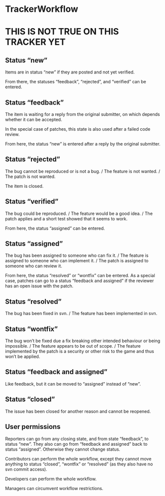 TrackerWorkflow
===============

THIS IS NOT TRUE ON THIS TRACKER YET
====================================

Status “new”
------------

Items are in status “new” if they are posted and not yet verified.

From there, the statuses “feedback”, “rejected”, and “verified” can be entered.

Status “feedback”
-----------------

The item is waiting for a reply from the original submitter, on which depends whether it can be accepted.

In the special case of patches, this state is also used after a failed code review.

From here, the status “new” is entered after a reply by the original submitter.

Status “rejected”
-----------------

The bug cannot be reproduced or is not a bug. / The feature is not wanted. / The patch is not wanted.

The item is closed.

Status “verified”
-----------------

The bug could be reproduced. / The feature would be a good idea. / The patch applies and a short test showed that it seems to work.

From here, the status “assigned” can be entered.

Status “assigned”
-----------------

The bug has been assigned to someone who can fix it. / The feature is assigned to someone who can implement it. / The patch is assigned to someone who can review it.

From here, the status “resolved” or “wontfix” can be entered. As a special case, patches can go to a status “feedback and assigned” if the reviewer has an open issue with the patch.

Status “resolved”
-----------------

The bug has been fixed in svn. / The feature has been implemented in svn.

Status “wontfix”
----------------

The bug won’t be fixed due a fix breaking other intended behaviour or being impossible. / The feature appears to be out of scope. / The feature implemented by the patch is a security or other risk to the game and thus won’t be applied.

Status “feedback and assigned”
------------------------------

Like feedback, but it can be moved to “assigned” instead of “new”.

Status “closed”
---------------

The issue has been closed for another reason and cannot be reopened.

User permissions
----------------

Reporters can go from any closing state, and from state “feedback”, to status “new”. They also can go from “feedback and assigned” back to status “assigned”. Otherwise they cannot change status.

Contributors can perform the whole workflow, except they cannot move anything to status “closed”, “wontfix” or “resolved” (as they also have no svn commit access).

Developers can perform the whole workflow.

Managers can circumvent workflow restrictions.


